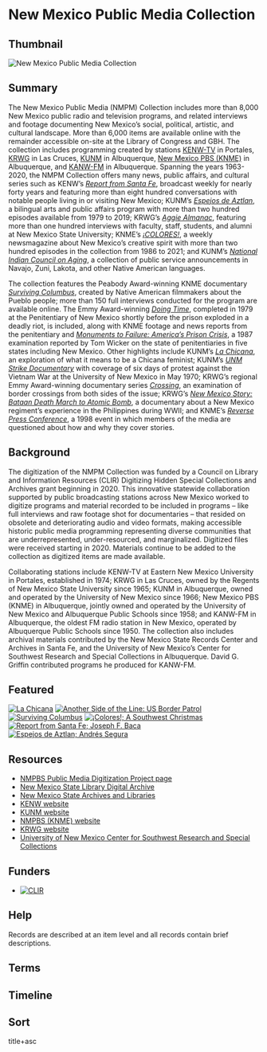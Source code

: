 # New Mexico Public Media Collection

## Thumbnail

![New Mexico Public Media Collection](https://s3.amazonaws.com/americanarchive.org/special-collections/NM_riochama_withcaption.png "New Mexico Public Media Collection")

## Summary

The New Mexico Public Media (NMPM) Collection includes more than 8,000 New Mexico public radio and television programs, and related interviews and footage documenting New Mexico’s social, political, artistic, and cultural landscape. More than 6,000 items are available online with the remainder accessible on-site at the Library of Congress and GBH. The collection includes programming created by stations [KENW-TV](https://americanarchive.org/participating-orgs/NCSG55124) in Portales, [KRWG](https://americanarchive.org/participating-orgs/NCSG55123) in Las Cruces, [KUNM](https://americanarchive.org/participating-orgs/1507) in Albuquerque, [New Mexico PBS (KNME)](https://americanarchive.org/participating-orgs/1810) in Albuquerque, and [KANW-FM](https://americanarchive.org/participating-orgs/NCSG55135) in Albuquerque. Spanning the years 1963-2020, the NMPM Collection offers many news, public affairs, and cultural series such as KENW’s [*Report from Santa Fe*](https://americanarchive.org/catalog?f%5Baccess_types%5D%5B%5D=digitized&f%5Bseries_titles%5D%5B%5D=Report+from+Santa+Fe&sort=asset_date+asc), broadcast weekly for nearly forty years and featuring more than eight hundred conversations with notable people living in or visiting New Mexico; KUNM’s [*Espejos de Aztlan*](https://americanarchive.org/catalog?f%5Baccess_types%5D%5B%5D=digitized&f%5Bseries_titles%5D%5B%5D=Espejos+de+Aztlan&sort=asset_date+asc), a bilingual arts and public affairs program with more than two hundred episodes available from 1979 to 2019; KRWG’s [*Aggie Almanac*](https://americanarchive.org/catalog?f%5Baccess_types%5D%5B%5D=digitized&f%5Bseries_titles%5D%5B%5D=Aggie+Almanac&sort=asset_date+asc), featuring more than one hundred interviews with faculty, staff, students, and alumni at New Mexico State University; KNME’s [*¡COLORES!*](https://americanarchive.org/catalog?f%5Bseries_titles%5D%5B%5D=%C2%A1Colores%21&f[access_types][]=digitized), a weekly newsmagazine about New Mexico’s creative spirit with more than two hundred episodes in the collection from 1986 to 2021; and KUNM’s [*National Indian Council on Aging*](https://americanarchive.org/catalog?f%5Bseries_titles%5D%5B%5D=National+Indian+Council+on+Aging&f[access_types][]=digitized), a collection of public service announcements in Navajo, Zuni, Lakota, and other Native American languages. 

The collection features the Peabody Award-winning KNME documentary [*Surviving Columbus*](https://americanarchive.org/catalog?f%5Bprogram_titles%5D%5B%5D=Surviving+Columbus&f[access_types][]=digitized), created by Native American filmmakers about the Pueblo people; more than 150 full interviews conducted for the program are available online. The Emmy Award-winning [*Doing Time*](https://americanarchive.org/catalog/cpb-aacip-526-cv4bn9z669), completed in 1979 at the Penitentiary of New Mexico shortly before the prison exploded in a deadly riot, is included, along with KNME footage and news reports from the penitentiary and [*Monuments to Failure: America’s Prison Crisis*](https://americanarchive.org/catalog/cpb-aacip-01405efe6d3), a 1987 examination reported by Tom Wicker on the state of penitentiaries in five states including New Mexico. Other highlights include KUNM’s [*La Chicana*](https://americanarchive.org/catalog/cpb-aacip-207-20fttgqp), an exploration of what it means to be a Chicana feminist; KUNM’s [*UNM Strike Documentary*](https://americanarchive.org/catalog/cpb-aacip-207-64gmshzx) with coverage of six days of protest against the Vietnam War at the University of New Mexico in May 1970; KRWG’s regional Emmy Award-winning documentary series [*Crossing*](https://americanarchive.org/catalog?f%5Bseries_titles%5D%5B%5D=Crossing&f[access_types][]=digitized), an examination of border crossings from both sides of the issue; KRWG’s [*New Mexico Story: Bataan Death March to Atomic Bomb*](https://americanarchive.org/catalog?f%5Bprogram_titles%5D%5B%5D=New+Mexico+Story%3A+Bataan+Death+March+To+Atomic+Bomb&f[access_types][]=digitized), a documentary about a New Mexico regiment’s experience in the Philippines during WWII; and KNME’s [*Reverse Press Conference*](https://americanarchive.org/catalog/cpb-aacip-74ce0831ede), a 1998 event in which members of the media are questioned about how and why they cover stories.

## Background

The digitization of the NMPM Collection was funded by a Council on Library and Information Resources (CLIR) Digitizing Hidden Special Collections and Archives grant beginning in 2020. This innovative statewide collaboration supported by public broadcasting stations across New Mexico worked to digitize programs and material recorded to be included in programs – like full interviews and raw footage shot for documentaries – that resided on obsolete and deteriorating audio and video formats, making accessible historic public media programming representing diverse communities that are underrepresented, under-resourced, and marginalized. Digitized files were received starting in 2020. Materials continue to be added to the collection as digitized items are made available.

Collaborating stations include KENW-TV at Eastern New Mexico University in Portales, established in 1974; KRWG in Las Cruces, owned by the Regents of New Mexico State University since 1965; KUNM in Albuquerque, owned and operated by the University of New Mexico since 1966; New Mexico PBS (KNME) in Albuquerque, jointly owned and operated by the University of New Mexico and Albuquerque Public Schools since 1958; and KANW-FM in Albuquerque, the oldest FM radio station in New Mexico, operated by Albuquerque Public Schools since 1950. The collection also includes archival materials contributed by the New Mexico State Records Center and Archives in Santa Fe, and the University of New Mexico’s Center for Southwest Research and Special Collections in Albuquerque. David G. Griffin contributed programs he produced for KANW-FM.


## Featured

[![La Chicana](https://s3.amazonaws.com/americanarchive.org/special-collections/aapb_tile.jpg)](/catalog/cpb-aacip-207-20fttgqp)
[![Another Side of the Line: US Border Patrol](https://s3.amazonaws.com/americanarchive.org/special-collections/cpb-aacip-bd5373b4eaa.jpg)](/catalog/cpb-aacip-bd5373b4eaa)
[![Surviving Columbus](https://s3.amazonaws.com/americanarchive.org/special-collections/cpb-aacip-191-37hqc397_1.jpg)](/catalog/cpb-aacip-191-37hqc397)
[![¡Colores!; A Southwest Christmas](https://s3.amazonaws.com/americanarchive.org/special-collections/cpb-aacip-191-47dr7xwv.jpg)](/catalog/cpb-aacip-191-47dr7xwv)
[![Report from Santa Fe; Joseph F. Baca](https://s3.amazonaws.com/americanarchive.org/special-collections/cpb-aacip-914ee983340.jpg)](/catalog/cpb-aacip-914ee983340)
[![Espejos de Aztlan; Andrés Segura](https://s3.amazonaws.com/americanarchive.org/special-collections/aapb_tile.jpg)](/catalog/cpb-aacip-f2af61feb10)

## Resources

- [NMPBS Public Media Digitization Project page](https://www.newmexicopbs.org/new-mexico-public-media-digitization-project/)
- [New Mexico State Library Digital Archive](http://www.nmstatelibrary.org/research-and-collections/collections/digital-archive)
- [New Mexico State Archives and Libraries](http://www.statearchives.us/new-mexico.htm)
- [KENW website](https://www.kenw.org/)
- [KUNM website](https://www.kunm.org/)
- [NMPBS (KNME) website](https://www.newmexicopbs.org/)
- [KRWG website](https://www.krwg.org/)
- [University of New Mexico Center for Southwest Research and Special Collections](https://elibrary.unm.edu/cswr/)

## Funders

- [![CLIR](https://s3.amazonaws.com/americanarchive.org/org-logos/CLIRlogo.jpg "CLIR Logo")](https://www.clir.org/)

## Help

Records are described at an item level and all records contain brief descriptions.

## Terms

## Timeline

## Sort

title+asc

